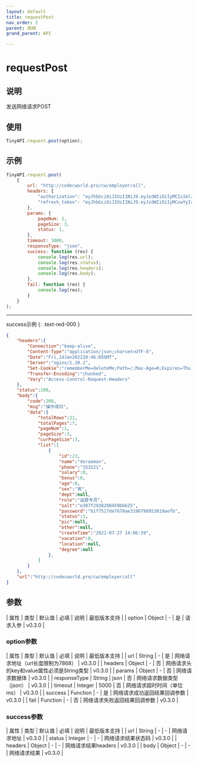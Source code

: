 ```yaml
---
layout: default
title: requestPost
nav_order: 2
parent: 网络
grand_parent: API

---
```


# requestPost
## 说明
发送网络请求POST

## 使用
```javascript
TinyAPI.request.post(option);
```

## 示例
```javascript
TinyAPI.request.post(
    {
        url: "http://codecworld.pro/cw/employer/all",
        headers: {
            "authorization": "eyJhbGciOiJIUzI1NiJ9.eyJzdWIiOiIyMCIsImlzcyI6ImN3LmNvbSIsImp3dC11c2VyLW5hbWUta2V5IjoiZW1wbG95ZXIsZ2FtYmxlciIsImV4cCI6MTY0MjIxODM5MSwiaWF0IjoxNjQxOTU5MTkxfQ.eVi69Yk6a9WiNTX43knvcnpxeStWcqYPPH0mmUfo0tY",
            "refresh_token": "eyJhbGciOiJIUzI1NiJ9.eyJzdWIiOiIyMCxwYyIsImlzcyI6ImN3LmNvbSIsImp3dC11c2VyLW5hbWUta2V5IjoiZW1wbG95ZXIsZ2FtYmxlciIsImV4cCI6MTY0MjIxODM5MSwiaWF0IjoxNjQxOTU5MTkxfQ.cz6HP58X3DUQQ6eqyRWLu1DTtFyZTF1JCcR5RKNrqs8",
        },
        params: {
            pageNum: 1,
            pageSize: 3,
            status: 1,
        },
        timeout: 3000,
        responseType: "json",
        success: function (res) {
            console.log(res.url);
            console.log(res.status);
            console.log(res.headers);
            console.log(res.body);
        },
        fail: function (res) {
            console.log(res);
        }
    }
);
```
---
success示例
{: .text-red-000 }
```json
{
    "headers":{
        "Connection":"keep-alive",
        "Content-Type":"application/json;charset=UTF-8",
        "Date":"Fri,14Jan202210:46:05GMT",
        "Server":"nginx/1.20.1",
        "Set-Cookie":"rememberMe=deleteMe;Path=/;Max-Age=0;Expires=Thu,13-Jan-202210:46:05GMT",
        "Transfer-Encoding":"chunked",
        "Vary":"Access-Control-Request-Headers"
    },
    "status":200,
    "body":{
        "code":200,
        "msg":"操作成功",
        "data":{
            "totalRows":21,
            "totalPages":7,
            "pageNum":1,
            "pageSize":3,
            "curPageSize":3,
            "list":[
                {
                    "id":23,
                    "name":"doraemon",
                    "phone":"153221",
                    "salary":0,
                    "bonus":0,
                    "age":0,
                    "sex":"男",
                    "dept":null,
                    "role":"运营专员",
                    "salt":"e387f2938200459bb625",
                    "password":"b1f7517de7670ae3196798953019aefb",
                    "status":1,
                    "pic":null,
                    "other":null,
                    "createTime":"2021-07-27 14:06:39",
                    "vacation":0,
                    "location":null,
                    "degree":null
                },
            ]
        }
    },
    "url":"http://codecworld.pro/cw/employer/all"
}
```

## 参数

| 属性 | 类型 | 默认值 | 必填 | 说明 | 最低版本支持 |
| option | Object | - | 是 | 请求入参 | v0.3.0 |

### option参数

| 属性 | 类型 | 默认值 | 必填 | 说明 | 最低版本支持 |
| url | String | - | 是 | 网络请求地址（url长度限制为7868） | v0.3.0 |
| headers | Object | - | 否 | 网络请求头的key和value属性必须是String类型 | v0.3.0 |
| params | Object | - | 否 | 网络请求数据体 | v0.3.0 |
| responseType | String | json | 否 | 网络请求数据类型（json） | v0.3.0 |
| timeout | Integer | 5000 | 否 | 网络请求超时时间（单位ms） | v0.3.0 |
| success | Function | - | 是 | 网络请求成功返回结果回调参数 | v0.3.0 |
| fail | Function | - | 否 | 网络请求失败返回结果回调参数 | v0.3.0 |

### success参数

| 属性 | 类型 | 默认值 | 必填 | 说明 | 最低版本支持 |
| url | String | - | - | 网络请求地址 | v0.3.0 |
| status | Integer | - | - | 网络请求结果状态码 | v0.3.0 |
| headers | Object | - | - | 网络请求结果headers | v0.3.0 |
| body | Object | - | - | 网络请求结果 | v0.3.0 |

